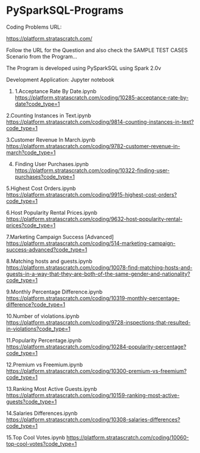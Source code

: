 # PySparkSQL-Programs

 Coding Problems URL:
 
 https://platform.stratascratch.com/
 

Follow the URL for the Question and also check the SAMPLE TEST CASES Scenario from the Program...

The Program is developed using PySparkSQL using Spark 2.0v

Development Application: Jupyter notebook

1. 1.Acceptance Rate By Date.ipynb
https://platform.stratascratch.com/coding/10285-acceptance-rate-by-date?code_type=1

2.Counting Instances in Text.ipynb
https://platform.stratascratch.com/coding/9814-counting-instances-in-text?code_type=1

3.Customer Revenue In March.ipynb
https://platform.stratascratch.com/coding/9782-customer-revenue-in-march?code_type=1

4. Finding User Purchases.ipynb
https://platform.stratascratch.com/coding/10322-finding-user-purchases?code_type=1

5.Highest Cost Orders.ipynb
https://platform.stratascratch.com/coding/9915-highest-cost-orders?code_type=1

6.Host Popularity Rental Prices.ipynb
https://platform.stratascratch.com/coding/9632-host-popularity-rental-prices?code_type=1

7.Marketing Campaign Success [Advanced]
https://platform.stratascratch.com/coding/514-marketing-campaign-success-advanced?code_type=1

8.Matching hosts and guests.ipynb
https://platform.stratascratch.com/coding/10078-find-matching-hosts-and-guests-in-a-way-that-they-are-both-of-the-same-gender-and-nationality?code_type=1

9.Monthly Percentage Difference.ipynb
https://platform.stratascratch.com/coding/10319-monthly-percentage-difference?code_type=1

10.Number of violations.ipynb
https://platform.stratascratch.com/coding/9728-inspections-that-resulted-in-violations?code_type=1

11.Popularity Percentage.ipynb
https://platform.stratascratch.com/coding/10284-popularity-percentage?code_type=1

12.Premium vs Freemium.ipynb
https://platform.stratascratch.com/coding/10300-premium-vs-freemium?code_type=1

13.Ranking Most Active Guests.ipynb
https://platform.stratascratch.com/coding/10159-ranking-most-active-guests?code_type=1

14.Salaries Differences.ipynb
https://platform.stratascratch.com/coding/10308-salaries-differences?code_type=1

15.Top Cool Votes.ipynb
https://platform.stratascratch.com/coding/10060-top-cool-votes?code_type=1
